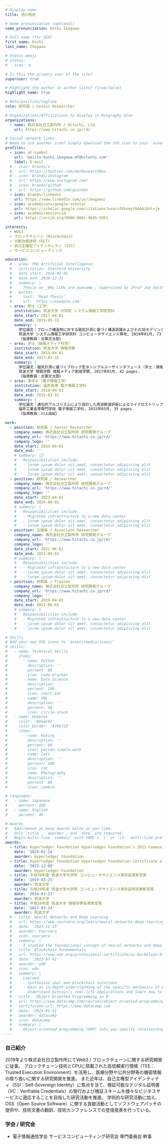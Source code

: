 ```yaml
---
# Display name
title: 池川航史

# Name pronunciation (optional)
name_pronunciation: Koshi Ikegawa

# Full name (for SEO)
first_name: Koshi
last_name: Ikegawa

# Status emoji
# status:
#   icon: ☕️

# Is this the primary user of the site?
superuser: true

# Highlight the author in author lists? (true/false)
highlight_name: true

# Role/position/tagline
role: 研究員 / Senior Researcher

# Organizations/Affiliations to display in Biography blox
organizations:
  - name: 株式会社日立製作所 / Hitachi, Ltd.
    url: https://www.hitachi.co.jp/rd/

# Social network links
# Need to use another icon? Simply download the SVG icon to your `assets/media/icons/` folder.
profiles:
  - icon: at-symbol
    url: 'mailto:koshi.ikegawa.mf@hitachi.com'
    label: E-mail
  # - icon: brands/x
  #   url: https://twitter.com/GetResearchDev
  # - icon: brands/instagram
  #   url: https://www.instagram.com/
  # - icon: brands/github
  #   url: https://github.com/gcushen
  - icon: brands/linkedin
    url: https://www.linkedin.com/in/ikegawa/
  - icon: academicons/google-scholar
    url: https://scholar.google.com/citations?user=3XknmyYAAAAJ&hl=ja
  - icon: academicons/orcid
    url: https://orcid.org/0000-0001-9605-5951

interests:
  - Web3
  - ブロックチェーン (Blockchain)
  - 分散台帳技術 (DLT)
  - 自己主権型アイデンティティ (SSI)
  - サービスコンピューティング

education:
  # - area: PhD Artificial Intelligence
  #   institution: Stanford University
  #   date_start: 2016-01-01
  #   date_end: 2020-12-31
  #   summary: |
  #     Thesis on _Why LLMs are awesome_. Supervised by [Prof Joe Smith](https://example.com). Presented papers at 5 IEEE conferences with the contributions being published in 2 Springer journals.
  #   button:
  #     text: 'Read Thesis'
  #     url: 'https://example.com'
  - area: 修士（工学）
    institution: 筑波大学 大学院 システム情報工学研究科
    date_start: 2017-04-01
    date_end: 2019-03-31
    summary: |
      学位論文｜ブロック構造物に対する磁気計測に基づく構造認識およびその3Dモデリングシステムへの応用.
      筑波大学 システム情報工学研究科 コンピュータサイエンス専攻, 2019年01月, 73 pages.
      （指導教員：志築文太郎）
  - area: 学士（情報メディア科学）
    institution: 筑波大学 情報学群
    date_start: 2015-04-01
    date_end: 2017-03-31
    summary: |
      学位論文｜磁気計測に基づくブロック型タンジブルユーザインタフェース（学士：情報メディア科学）.
      筑波大学 情報学群 情報メディア創成学類, 2017年01月, 42 pages.
      （指導教員：志築文太郎）
  - area: 準学士（電子情報工学）
    institution: 福井高専 電子情報工学科
    date_start: 2010-04-01
    date_end: 2015-03-31
    summary: |
      学位論文｜遺伝的アルゴリズムにより設計した周波数選択板によるマイクロストリップアンテナの利得向上効果に関する研究（準学士：電子情報工学）.
      福井工業高等専門学校 電子情報工学科, 2015年03月, 35 pages.
      （指導教員：川上由紀）

work:
  - position: 研究員 / Senior Researcher
    company_name: 株式会社日立製作所 研究開発グループ
    company_url: 'https://www.hitachi.co.jp/rd/'
    company_logo: ''
    date_start: 2024-06-01
    date_end: ''
    # summary: |2-
    #   Responsibilities include:
    #   - lorem ipsum dolor sit amet, consectetur adipiscing elit
    #   - lorem ipsum dolor sit amet, consectetur adipiscing elit
    #   - lorem ipsum dolor sit amet, consectetur adipiscing elit
  - position: 研究員 / Researcher
    company_name: 株式会社日立製作所 研究開発グループ
    company_url: 'https://www.hitachi.co.jp/rd/'
    company_logo: ''
    date_start: 2023-04-01
    date_end: 2024-06-01
    # summary: |
    #   Responsibilities include:
    #   - Migrated infrastructure to a new data center
    #   - lorem ipsum dolor sit amet, consectetur adipiscing elit
    #   - lorem ipsum dolor sit amet, consectetur adipiscing elit
  - position: 企画員 / Associate Researcher
    company_name: 株式会社日立製作所 研究開発グループ
    company_url: 'https://www.hitachi.co.jp/rd/'
    company_logo: ''
    date_start: 2021-06-01
    date_end: 2023-04-01
    # summary: |
    #   Responsibilities include:
    #   - Migrated infrastructure to a new data center
    #   - lorem ipsum dolor sit amet, consectetur adipiscing elit
    #   - lorem ipsum dolor sit amet, consectetur adipiscing elit
  - position: 研修員 / Trainee
    company_name: 株式会社日立製作所 研究開発グループ
    company_url: 'https://www.hitachi.co.jp/rd/'
    company_logo: ''
    date_start: 2019-04-01
    date_end: 2021-06-01
    # summary: |
    #   Responsibilities include:
    #   - Migrated infrastructure to a new data center
    #   - lorem ipsum dolor sit amet, consectetur adipiscing elit
    #   - lorem ipsum dolor sit amet, consectetur adipiscing elit

# Skills
# Add your own SVG icons to `assets/media/icons/`
# skills:
#   - name: Technical Skills
#     items:
#       - name: Python
#         description: ''
#         percent: 80
#         icon: code-bracket
#       - name: Data Science
#         description: ''
#         percent: 100
#         icon: chart-bar
#       - name: SQL
#         description: ''
#         percent: 40
#         icon: circle-stack
#   - name: Hobbies
#     color: '#eeac02'
#     color_border: '#f0bf23'
#     items:
#       - name: Hiking
#         description: ''
#         percent: 60
#         icon: person-simple-walk
#       - name: Cats
#         description: ''
#         percent: 100
#         icon: cat
#       - name: Photography
#         description: ''
#         percent: 80
#         icon: camera

# languages:
#   - name: Japanese
#     percent: 100
#   - name: English
#     percent: 40

# Awards.
#   Add/remove as many awards below as you like.
#   Only `title`, `awarder`, and `date` are required.
#   Begin multi-line `summary` with YAML's `|` or `|2-` multi-line prefix and indent 2 spaces below.
awards:
  - title: Hyperledger Foundation Hyperledger Foundation's 2023 Community Recognitions
    date: '2024-02-14'
    awarder: Hyperledger Foundation
  - title: Hyperledger Foundation Hyperledger Foundation Certificate of Appreciation
    date: '2022-12-09'
    awarder: Hyperledger Foundation
  - title: 平成30年度 筑波大学大学院 コンピュータサイエンス専攻長表彰受賞
    date: '2019-03-25'
    awarder: 筑波大学
  - title: 平成29年度 筑波大学大学院 コンピュータサイエンス専攻長特別表彰受賞
    date: '2018-03-23'
    awarder: 筑波大学
  - title: 平成28年度 筑波大学 情報学群長表彰受賞
    date: '2017-03-24'
    awarder: 筑波大学
  # - title: Neural Networks and Deep Learning
  #   url: https://www.coursera.org/learn/neural-networks-deep-learning
  #   date: '2023-11-25'
  #   awarder: Coursera
  #   icon: coursera
  #   summary: |
  #     I studied the foundational concept of neural networks and deep learning. By the end, I was familiar with the significant technological trends driving the rise of deep learning; build, train, and apply fully connected deep neural networks; implement efficient (vectorized) neural networks; identify key parameters in a neural network’s architecture; and apply deep learning to your own applications.
  # - title: Blockchain Fundamentals
  #   url: https://www.edx.org/professional-certificate/uc-berkeleyx-blockchain-fundamentals
  #   date: '2023-07-01'
  #   awarder: edX
  #   icon: edx
  #   summary: |
  #     Learned:
  #     - Synthesize your own blockchain solutions
  #     - Gain an in-depth understanding of the specific mechanics of Bitcoin
  #     - Understand Bitcoin’s real-life applications and learn how to attack and destroy Bitcoin, Ethereum, smart contracts and Dapps, and alternatives to Bitcoin’s Proof-of-Work consensus algorithm
  # - title: 'Object-Oriented Programming in R'
  #   url: https://www.datacamp.com/courses/object-oriented-programming-with-s3-and-r6-in-r
  #   certificate_url: https://www.datacamp.com
  #   date: '2023-01-21'
  #   awarder: datacamp
  #   icon: datacamp
  #   summary: |
  #     Object-oriented programming (OOP) lets you specify relationships between functions and the objects that they can act on, helping you manage complexity in your code. This is an intermediate level course, providing an introduction to OOP, using the S3 and R6 systems. S3 is a great day-to-day R programming tool that simplifies some of the functions that you write. R6 is especially useful for industry-specific analyses, working with web APIs, and building GUIs.
---
```


### 自己紹介

2019年より株式会社日立製作所にてWeb3 / ブロックチェーンに関する研究開発に従事。
ブロックチェーン技術とCPUに搭載された高信頼実行環境（TEE：Trusted Execution Environment）を活用し、医療分野や公共分野等の機密情報の取り扱いに関する研究開発を推進。
また近年は、自己主権型アイデンティティ（SSI：Self-Sovereign Identity）に焦点を当て、検証可能なデジタル証明書（VC：Verifiable Credentials）の発行および検証スキームを様々なビジネスサービスに適応することを目指した研究活動を推進。
学術的な研究活動に加え、OSS（Open Source Software）に関する貢献活動としてソフトウェアパッチの提供や、技術文書の翻訳、技術カンファレンスでの登壇発表を行っている。

### 学会 / 研究会

- 電子情報通信学会 サービスコンピューティング研究会 専門委員会 幹事